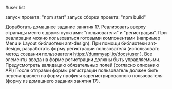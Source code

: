 #user list

запуск проекта: "npm start"
запуск сборки проекта: "npm build"

Доработать домашнее задание занятия 17. Реализовать вверху страницы меню с двумя пунктами: "пользователи" и "регистрация". При реализации можно пользоваться готовыми компонентами (например Menu и Layout библиотеки ant-design).
При помощи библиотеки ant-design, разработать форму регистрации пользователя (использовать метод создания пользователя https://dummyapi.io/docs/user ).
Все элементы ввода на форме регистрации должны быть управляемыми. Предусмотреть валидацию обязательных полей (согласно описанию API)
После отправки формы регистрации пользователь должен быть перенаправлен на форму профиля зарегистрированного пользователя (форму из домашнего задания занятия 17).

